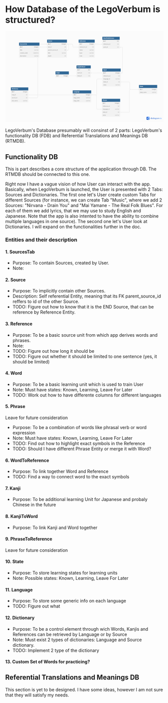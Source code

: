 # How Database of the LegoVerbum is structured?

![DB Structure Draft](Images/DB%20Structure%20draft.png)

LegoVerbum's Database presumably will consinst of 2 parts: LegoVerbum's functionality DB (FDB) and Referential Translations and Meanings DB (RTMDB).

## Functionality DB
This is part describes a core structure of the application through DB. The RTMDB should be connected to this one. 

Right now I have a vague vision of how User can interact with the app. Basically, when LegoVerbum is launched, the User is presented with 2 Tabs: Sources and Dictionaries. The first one let's User create custom Tabs for different Sources (for instance, we can create Tab "Music", where we add 2 Sources: "Nirvana - Drain You" and "Mai Yamane - The Real Folk Blues". For each of them we add lyrics, that we may use to study English and Japanese. Note that the app is also intented to have the ability to combine multiple languages in one source). The second one let's User look at Dictionaries. I will expand on the functionalities further in the doc. 


### Entities and their description
#### 1. SourcesTab
- Purpose: To contain Sources, created by User.
- Note: 
#### 2. Source
- Purpose: To implicitly contain other Sources.
- Description: Self referential Entity, meaning that its FK parent_source_id reffers to id of the other Source.
- TODO: Figure out how to know that it is the END Source, that can be reference by Reference Entity.
#### 3. Reference
- Purpose: To be a basic source unit from which app derives words and phrases.
- Note: 
- TODO: Figure out how long it should be 
- TODO: Figure out whether it should be limited to one sentence (yes, it should be limited)
#### 4. Word
- Purpose: To be a basic learning unit which is used to train User
- Note: Must have states: Known, Learning, Leave For Later
- TODO: Work out how to have differente columns for different languages
#### 5. Phrase
Leave for future consideration
- Purpose: To be a combination of words like phrasal verb or word expression
- Note: Must have states: Known, Learning, Leave For Later
- TODO: Find out how to highlight exact symbols in the Reference
- TODO: Should I have different Phrase Entity or merge it with Word?
#### 6. WordToReference
- Purpose: To link together Word and Reference
- TODO: Find a way to connect word to the exact symbols
#### 7. Kanji
- Purpose: To be additional learning Unit for Japanese and probaly Chinese in the future
#### 8. KanjiToWord
- Purpose: To link Kanji and Word together
#### 9. PhraseToReference
Leave for future consideration
#### 10. State
- Purpose: To store learning states for learning units
- Note: Possible states: Known, Learning, Leave For Later
#### 11. Language
- Purpose: To store some generic info on each language
- TODO: Figure out what 
#### 12. Dictionary
- Purpose: To be a control element through wich Words, Kanjis and References can be retrieved by Language or by Source
- Note: Must exist 2 types of dictionaries: Language and Source dictionary.
- TODO: Implement 2 type of the dictionary
#### 13. Custom Set of Words for practicing?

## Referential Translations and Meanings DB
This section is yet to be designed. I have some ideas, however I am not sure that they will satisfy my needs. 